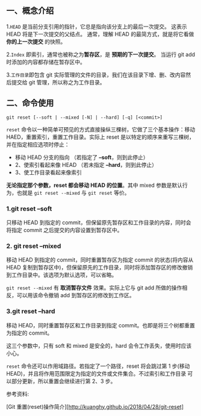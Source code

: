 ## 一、概念介绍

1.`HEAD` 是当前分支引用的指针，它总是指向该分支上的最后一次提交。 这表示 HEAD 将是下一次提交的父结点。 通常，理解 HEAD 的最简方式，就是将它看做 **你的上一次提交** 的快照。

2.`Index` 即索引，通常也被称之为**暂存区**，是 **预期的下一次提交**。 当运行 git add 时添加的内容都存储在暂存区中。

3.`工作目录`即包含 git 实际管理的文件的目录，我们在该目录下增、删、改内容然后提交给 git 管理，所以称之为工作目录。

## 二、命令使用

```git
git reset [--soft | --mixed [-N] | --hard] [-q] [<commit>]
```

`reset` 命令以一种简单可预见的方式直接操纵三棵树，它做了三个基本操作：移动 HAED，重置索引，重置工作目录。实际上 reset 是以特定的顺序来重写三棵树，并在指定相应选项时停止：

- 移动 HEAD 分支的指向 （若指定了 **–soft**，则到此停止）
- 2、使索引看起来像 HEAD （若未指定 **–hard**，则到此停止）
- 3、使工作目录看起来像索引

**无论指定那个参数，reset 都会移动 HEAD 的位置**。其中 mixed 参数是默认行为，也就是 `git reset --mixed` 与 `git reset` 等价。

### 1.**git reset  –soft**

只移动 HEAD 到指定的 commit，但保留原先暂存区和工作目录的内容，同时会将指定 commit 之后提交的内容设置到暂存区中。

### 2. **git reset  –mixed**

移动 HEAD 到指定的 commit，同时重置暂存区为指定 commit 的状态(将内容从 HEAD 复制到暂存区中)，但保留原先的工作目录，同时将添加暂存区的修改撤销到工作目录中。该选项为默认选项，可以省略。

`git reset --mixed` 有 **取消暂存文件** 效果。实际上它与 git add 所做的操作相反，可以用该命令撤销 add 到暂存区的修改到工作区。

### 3.**git reset  –hard** 

移动 HEAD，同时重置暂存区和工作目录到指定 commit。也即是将三个树都重置为指定的 commit。

这三个参数中，只有 soft 和 mixed 是安全的，hard 会令工作丢失，使用时应该小心。

`reset` 命令还可以作用域路径。若指定了一个路径，reset 将会跳过第 1 步(移动 HEAD)，并且将作用范围限定为指定的文件或文件集合。不过索引和工作目录 可以部分更新，所以重置会继续进行第 2、3 步。

参考资料:

[Git 重置(reset)操作简介][http://kuanghy.github.io/2018/04/28/git-reset]